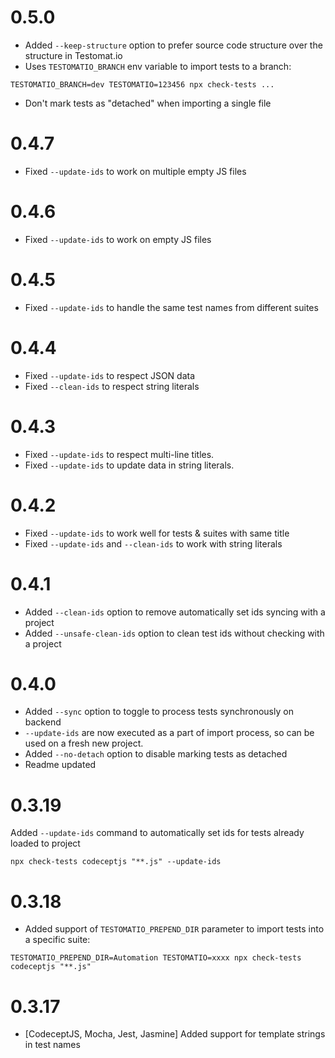 # 0.5.0

* Added `--keep-structure` option to prefer source code structure over the structure in Testomat.io
* Uses `TESTOMATIO_BRANCH` env variable to import tests to a branch:

```
TESTOMATIO_BRANCH=dev TESTOMATIO=123456 npx check-tests ...
```
* Don't mark tests as "detached" when importing a single file

# 0.4.7

* Fixed `--update-ids` to work on multiple empty JS files

# 0.4.6

* Fixed `--update-ids` to work on empty JS files

# 0.4.5

* Fixed `--update-ids` to handle the same test names from different suites

# 0.4.4

* Fixed `--update-ids` to respect JSON data 
* Fixed `--clean-ids` to respect string literals

# 0.4.3

* Fixed `--update-ids` to respect multi-line titles.
* Fixed `--update-ids` to update data in string literals.

# 0.4.2

* Fixed `--update-ids` to work well for tests & suites with same title
* Fixed `--update-ids` and `--clean-ids` to work with string literals

# 0.4.1

* Added `--clean-ids` option to remove automatically set ids syncing with a project
* Added `--unsafe-clean-ids` option to clean test ids without checking with a project


# 0.4.0

* Added `--sync` option to toggle to process tests synchronously on backend
* `--update-ids` are now executed as a part of import process, so can be used on a fresh new project.
* Added `--no-detach` option to disable marking tests as detached
* Readme updated

# 0.3.19

Added `--update-ids` command to automatically set ids for tests already loaded to project

```
npx check-tests codeceptjs "**.js" --update-ids
```

# 0.3.18

* Added support of `TESTOMATIO_PREPEND_DIR` parameter to import tests into a specific suite:

```
TESTOMATIO_PREPEND_DIR=Automation TESTOMATIO=xxxx npx check-tests codeceptjs "**.js"
```

# 0.3.17

* [CodeceptJS, Mocha, Jest, Jasmine] Added support for template strings in test names

